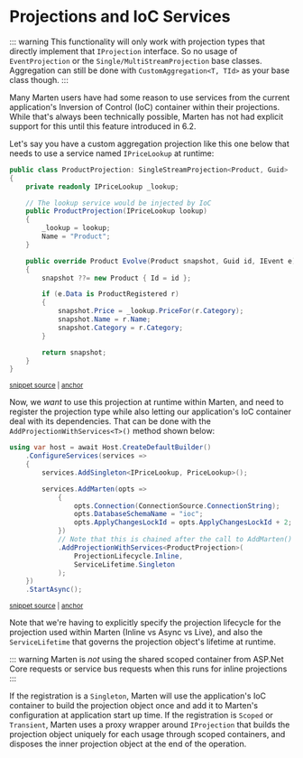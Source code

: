 # Projections and IoC Services

::: warning
This functionality will only work with projection types that directly implement that `IProjection`
interface. So no usage of `EventProjection` or the `Single/MultiStreamProjection` base classes. Aggregation
can still be done with `CustomAggregation<T, TId>` as your base class though.
:::

Many Marten users have had some reason to use services from the current application's Inversion of Control (IoC) container
within their projections. While that's always been technically possible, Marten has not had explicit support for this
until this feature introduced in 6.2.

Let's say you have a custom aggregation projection like this one below that needs to use a service named
`IPriceLookup` at runtime:

<!-- snippet: sample_ProductProjection -->
<a id='snippet-sample_productprojection'></a>
```cs
public class ProductProjection: SingleStreamProjection<Product, Guid>
{
    private readonly IPriceLookup _lookup;

    // The lookup service would be injected by IoC
    public ProductProjection(IPriceLookup lookup)
    {
        _lookup = lookup;
        Name = "Product";
    }

    public override Product Evolve(Product snapshot, Guid id, IEvent e)
    {
        snapshot ??= new Product { Id = id };

        if (e.Data is ProductRegistered r)
        {
            snapshot.Price = _lookup.PriceFor(r.Category);
            snapshot.Name = r.Name;
            snapshot.Category = r.Category;
        }

        return snapshot;
    }
}
```
<sup><a href='https://github.com/JasperFx/marten/blob/master/src/ContainerScopedProjectionTests/projections_with_IoC_services.cs#L390-L418' title='Snippet source file'>snippet source</a> | <a href='#snippet-sample_productprojection' title='Start of snippet'>anchor</a></sup>
<!-- endSnippet -->

Now, we *want* to use this projection at runtime within Marten, and need to register the projection
type while also letting our application's IoC container deal with its dependencies. That can be
done with the `AddProjectionWithServices<T>()` method shown below:

<!-- snippet: sample_registering_projection_built_by_services -->
<a id='snippet-sample_registering_projection_built_by_services'></a>
```cs
using var host = await Host.CreateDefaultBuilder()
    .ConfigureServices(services =>
    {
        services.AddSingleton<IPriceLookup, PriceLookup>();

        services.AddMarten(opts =>
            {
                opts.Connection(ConnectionSource.ConnectionString);
                opts.DatabaseSchemaName = "ioc";
                opts.ApplyChangesLockId = opts.ApplyChangesLockId + 2;
            })
            // Note that this is chained after the call to AddMarten()
            .AddProjectionWithServices<ProductProjection>(
                ProjectionLifecycle.Inline,
                ServiceLifetime.Singleton
            );
    })
    .StartAsync();
```
<sup><a href='https://github.com/JasperFx/marten/blob/master/src/ContainerScopedProjectionTests/projections_with_IoC_services.cs#L69-L90' title='Snippet source file'>snippet source</a> | <a href='#snippet-sample_registering_projection_built_by_services' title='Start of snippet'>anchor</a></sup>
<!-- endSnippet -->

Note that we're having to explicitly specify the projection lifecycle for the projection used within
Marten (Inline vs Async vs Live), and also the `ServiceLifetime` that governs the projection object's
lifetime at runtime.

::: warning
Marten is *not* using the shared scoped container from ASP.Net Core requests or service bus
requests when this runs for inline projections
:::

If the registration is a `Singleton`, Marten will use the application's IoC container to build the
projection object once and add it to Marten's configuration at application start up time. If the
registration is `Scoped` or `Transient`, Marten uses a proxy wrapper around `IProjection` that builds
the projection object uniquely for each usage through scoped containers, and disposes the inner projection
object at the end of the operation.
